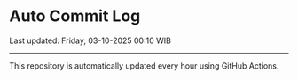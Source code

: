 # Auto Commit Log

Last updated: Friday, 03-10-2025 00:10 WIB

---

This repository is automatically updated every hour using GitHub Actions.
